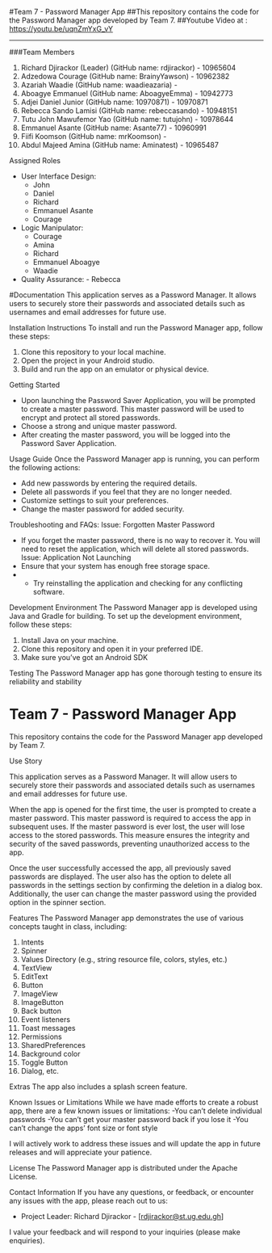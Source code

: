 #Team 7 - Password Manager App
##This repository contains the code for the Password Manager app developed by Team 7.
##Youtube Video at : https://youtu.be/uqnZmYxG_vY
***************************************************************************
###Team Members
1. Richard Djirackor (Leader)   (GitHub name: rdjirackor) - 10965604
2. Adzedowa Courage (GitHub name: BrainyYawson) - 10962382
3. Azariah Waadie (GitHub name: waadieazaria) -
4. Aboagye Emmanuel (GitHub name: AboagyeEmma) - 10942773
5. Adjei Daniel Junior (GitHub name: 10970871) - 10970871
6. Rebecca Sando Lamisi (GitHub name: rebeccasando) - 10948151
7. Tutu John Mawufemor Yao (GitHub name: tutujohn) - 10978644
8. Emmanuel Asante  (GitHub name: Asante77) - 10960991
9. Fiifi Koomson (GitHub name: mrKoomson) -
10. Abdul Majeed Amina  (GitHub name: Aminatest) - 10965487
    
Assigned Roles
- User Interface Design:
  - John
  - Daniel
  - Richard
  - Emmanuel Asante
  - Courage
- Logic Manipulator:
  - Courage
  - Amina
  - Richard
  - Emmanuel Aboagye
  - Waadie
- Quality Assurance:  - Rebecca


   
#Documentation
This application serves as a Password Manager. It allows users to securely store their passwords and associated details such as usernames and email addresses for future use.

Installation Instructions
To install and run the Password Manager app, follow these steps:
1. Clone this repository to your local machine.
2. Open the project in your Android studio.
4. Build and run the app on an emulator or physical device.

Getting Started
 - Upon launching the Password Saver Application, you will be prompted to create a master password. 
This master password will be used to encrypt and protect all stored passwords.
 - Choose a strong and unique master password.
 - After creating the master password, you will be logged into the Password Saver Application.
   
Usage Guide
Once the Password Manager app is running, you can perform the following actions:
- Add new passwords by entering the required details.
- Delete all passwords if you feel that they are no longer needed.
- Customize settings to suit your preferences.
- Change the master password for added security.

 Troubleshooting and FAQs:
 Issue: Forgotten Master Password
 - If you forget the master password, there is no way to recover it. You will need to reset the application, which will delete all stored passwords.
 Issue: Application Not Launching
 - Ensure that your system has enough free storage space.
 - - Try reinstalling the application and checking for any conflicting software. 

Development Environment
The Password Manager app is developed using Java and Gradle for building. 
To set up the development environment, follow these steps:
1. Install Java on your machine.
2. Clone this repository and open it in your preferred IDE.
3. Make sure you’ve got an Android SDK

Testing
The Password Manager app has gone thorough testing to ensure its reliability and stability
# Team 7 - Password Manager App

This repository contains the code for the Password Manager app developed by Team 7.


Use Story

This application serves as a Password Manager. It will allow users to securely store their passwords and associated details such as usernames and email addresses for future use. 

When the app is opened for the first time, the user is prompted to create a master password. This master password is required to access the app in subsequent uses. If the master password is ever lost, the user will lose access to the stored passwords. This measure ensures the integrity and security of the saved passwords, preventing unauthorized access to the app.

Once the user successfully accessed the app, all previously saved passwords are displayed. The user also has the option to delete all passwords in the settings section by confirming the deletion in a dialog box. Additionally, the user can change the master password using the provided option in the spinner section.

Features
The Password Manager app demonstrates the use of various concepts taught in class, including:

1. Intents
2. Spinner
3. Values Directory (e.g., string resource file, colors, styles, etc.)
4. TextView
5. EditText
6. Button
7. ImageView
8. ImageButton
9. Back button
10. Event listeners
11. Toast messages
12. Permissions
13. SharedPreferences
14. Background color
15. Toggle Button
16. Dialog, etc.

 Extras
The app also includes a splash screen feature.


Known Issues or Limitations
While we have made efforts to create a robust app, there are a few known issues or limitations:
-You can’t delete individual passwords
-You can’t get your master password back if you lose it
-You can’t change the apps’ font size or font style

I will actively work to address these issues and will update the app in future releases and will appreciate your patience.

License
The Password Manager app is distributed under the Apache License.

Contact Information
If you have any questions, or feedback, or encounter any issues with the app, please reach out to us:
- Project Leader: Richard Djirackor - [rdjirackor@st.ug.edu.gh]

I value your feedback and will respond to your inquiries (please make enquiries).
